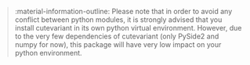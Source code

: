 > :material-information-outline: Please note that in order to avoid any conflict between python modules, it is strongly advised that you install cutevariant in its own python virtual environment. However, due to the very few dependencies of cutevariant (only PySide2 and numpy for now), this package will have very low impact on your python environment.